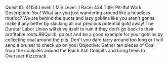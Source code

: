 Quest ID: 41154
Level: 1
Min Level: 1
Race: 434
Title: Pit-Iful Work
Description: You! What are you just wandering around like a headless murloc? We are behind the quota and lazy goblins like you aren't gonna make it any better by slacking all our precious potential gold away! The Durotar Labor Union will drive itself to ruin if they don't go back to their profitable roots.$B$BQuick, go out and be a good example for your goblins by collecting coal around the pits. Don't you dare tarry around too long or I will send a bruiser to check up on you!
Objective: Gather ten pieces of Coal from the coalpiles around the Black Ash Coalpits and bring them to Overseer Kizzcrack.
